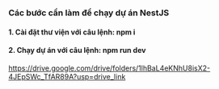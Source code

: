 ### Các bước cần làm để chạy dự án NestJS

#### 1. Cài đặt thư viện với câu lệnh: npm i
#### 2. Chạy dự án với câu lệnh: npm run dev

https://drive.google.com/drive/folders/1lhBaL4eKNhU8isX2-4JEpSWc_TfAR89A?usp=drive_link
